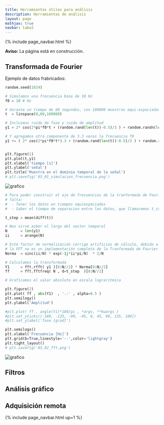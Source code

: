 ```yaml
---
title: Herramientas útiles para análisis
description: Herramientas de análisis
layout: page
mathjax: true
navbar: labo2
---
```



{% include page_navbar.html %}

<div class="alert alert-danger" role="alert" >
  <strong>Aviso:</strong> La página está en construcción.
</div>




## Transformada de Fourier

Ejemplo de datos frabricados:

```python
random.seed(1024)

# Simulamos una frecuencia base de 10 Hz
f0 = 10 # Hz

# durante un tiempo de 60 segundos, con 100000 muestras equi-espaciadas
t  = linspace(0,60,100000)

# Incluimos ruido de fase y ruido de amplitud
y1 = 2* cos(2*pi*f0*t + (random.rand(len(t))-0.5)/3 ) + random.randn(len(t))/3

# Y agregamos otra componente de 3.3 veces la frecuencia f0
y1 += ( 2* cos(2*pi*f0*t*3.3 + (random.rand(len(t))-0.5)/3 ) + random.randn(len(t))/3 ) /100


plt.figure(1)
plt.plot(t,y1)
plt.xlabel('tiempo [s]')
plt.ylabel('señal')
plt.title('Muestra en el dominio temporal de la señal')
# plt.savefig('03_01_simulacion_frecuencia.png')
```

![grafico](03_01_simulacion_frecuencia.png "grafico")


```python
# Para poder construir el eje de frecuencias de la tranformada de Fourier hace
# falta:
#  - Tener los datos en tiempos equiespaciados
#  - Saber el tiempo de separacion entre los datos, que llamaremos t_step

t_step = mean(diff(t))

# Nos sirve asber el largo del vector temporal
N      = len(y1)
ii     = arange(N)

# Este factor de normalización corrige artificios de cálculo, debido a que
# la FFT no es un implementación completa de la Tranformada de Fourier.
Norma  = sinc(ii/N) * exp(-1j*ii*pi/N)  * 2/N

# Calculamos la transformada
Y1     = fft.rfft( y1 )[0:N//2] * Norma[0:N//2]
ff     = fft.fftfreq( N , d=t_step  )[0:N//2]

# Graficamos el valor absoluto en escala lograritmica

plt.figure(2)
plt.plot( ff , abs(Y1)  , '.-' , alpha=0.5 )
plt.semilogy()
plt.ylabel('Amplitud')

#plt.plot( ff , angle(Y1)*180/pi , *argv, **kwargs )
#plt.set_yticks([-180, -135, -90, -45, 0, 45, 90, 135, 180])
#plt.set_ylabel('fase [grad]')

plt.semilogx()
plt.xlabel('Frecuencia [Hz]')
plt.grid(b=True,linestyle='--',color='lightgray')
plt.tight_layout()
# plt.savefig('03_02_fft.png')
```

![grafico](03_02_fft.png "grafico")


## Filtros


## Análisis gráfico


## Adquisición remota



{% include page_navbar.html up=1 %}

